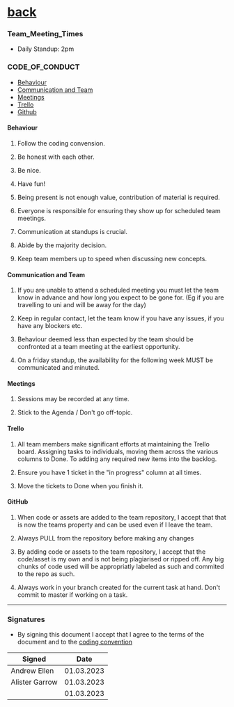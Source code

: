 [back](../README.md)
=======

### Team_Meeting_Times

* Daily Standup: 2pm

### CODE_OF_CONDUCT

- [Behaviour](#behaviour)
- [Communication and Team](#communication-and-team)
- [Meetings](#meetings)
- [Trello](#trello)
- [Github](#github)

#### Behaviour

1. Follow the coding convension.

2. Be honest with each other.

3. Be nice.

4. Have fun!

5. Being present is not enough value, contribution of material is required.

6. Everyone is responsible for ensuring they show up for scheduled team meetings.

7. Communication at standups is crucial.

8. Abide by the majority decision.

9. Keep team members up to speed when discussing new concepts.

#### Communication and Team

1. If you are unable to attend a scheduled meeting you must let the team know in advance and how long you expect to be gone for. (Eg if you are travelling to uni and will be away for the day)

2. Keep in regular contact, let the team know if you have any issues, if you have any blockers etc.

3. Behaviour deemed less than expected by the team should be confronted at a team meeting at the earliest opportunity.

4. On a friday standup, the availability for the following week MUST be communicated and minuted.

#### Meetings

1. Sessions may be recorded at any time.

2. Stick to the Agenda / Don't go off-topic.

#### Trello

1. All team members make significant efforts at maintaining the Trello board.  Assigning tasks to individuals, moving them across the various columns to Done.  To adding any required new items into the backlog.

2. Ensure you have 1 ticket in the "in progress" column at all times.

3. Move the tickets to Done when you finish it.

#### GitHub

1. When code or assets are added to the team repository, I accept that that is now the teams property and can be used even if I leave the team.

2. Always PULL from the repository before making any changes

3. By adding code or assets to the team repository, I accept that the code/asset is my own and is not being plagiarised or ripped off. Any big chunks of code used will be appropriatly labeled as such and commited to the repo as such.

4. Always work in your branch created for the current task at hand. Don't commit to master if working on a task.

---

### Signatures

- By signing this document I accept that I agree to the terms of the document and to the [coding convention](coding_conventions.md)

| Signed | Date |
|-|-|
| Andrew Ellen | 01.03.2023 |
| Alister Garrow | 01.03.2023 |
|  | 01.03.2023 |